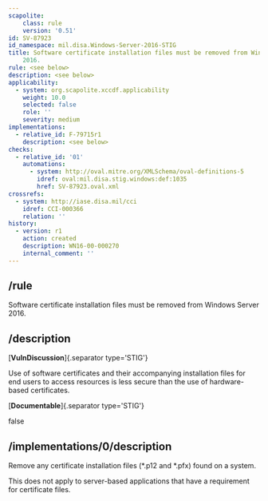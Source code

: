 ```yaml
---
scapolite:
    class: rule
    version: '0.51'
id: SV-87923
id_namespace: mil.disa.Windows-Server-2016-STIG
title: Software certificate installation files must be removed from Windows Server
    2016.
rule: <see below>
description: <see below>
applicability:
  - system: org.scapolite.xccdf.applicability
    weight: 10.0
    selected: false
    role: ''
    severity: medium
implementations:
  - relative_id: F-79715r1
    description: <see below>
checks:
  - relative_id: '01'
    automations:
      - system: http://oval.mitre.org/XMLSchema/oval-definitions-5
        idref: oval:mil.disa.stig.windows:def:1035
        href: SV-87923.oval.xml
crossrefs:
  - system: http://iase.disa.mil/cci
    idref: CCI-000366
    relation: ''
history:
  - version: r1
    action: created
    description: WN16-00-000270
    internal_comment: ''
---
```



## /rule

Software certificate installation files must be removed from Windows Server 2016.

## /description

[**VulnDiscussion**]{.separator type='STIG'}

Use of software certificates and their accompanying installation files for end users to access resources is less secure than the use of hardware-based certificates.

[**Documentable**]{.separator type='STIG'}

false

## /implementations/0/description

Remove any certificate installation files (*.p12 and *.pfx) found on a system.

This does not apply to server-based applications that have a requirement for certificate files.

